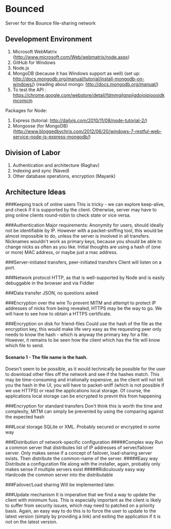 Bounced
=======

Server for the Bounce file-sharing network

Development Environment
-----------------------
1. Microsoft WebMatrix (http://www.microsoft.com/Web/webmatrix/node.aspx)
2. GitHub for Windows
3. Node.js
4. MongoDB (because it has Windows support as well) (set up: http://docs.mongodb.org/manual/tutorial/install-mongodb-on-windows/) (reading about mongo: http://docs.mongodb.org/manual/)
5. To test the API : https://chrome.google.com/webstore/detail/fdmmgilgnpjigdojojpjoooidkmcomcm

Packages for Node:
1. Express (tutorial: http://dailyjs.com/2010/11/08/node-tutorial-2/)
2. Mongoose (for MongoDB) (http://www.bloggedbychris.com/2012/06/20/windows-7-restful-web-service-node-js-express-mongodb/)

Division of Labor
-----------------
1. Authentication and architecture (Raghav)
2. Indexing and sync (Naved)
3. Other database operations, encryption (Mayank)

Architecture Ideas
------------------

###Keeping track of online users
This is tricky - we can explore keep-alive, and check if it is supported by the client. Otherwise, server may have to ping online clients round-robin to check state or vice versa.

###Authentication
Major requirements: Anonymity for users, should ideally not be identifiable by IP. However with a packet-sniffing tool, this would be almost impossible to do, unless the server is involved in all transfers.
Nicknames wouldn't work as primary keys, because you should be able to change nicks as often as you like. Initial thoughts are using a hash of (one or more) MAC address, or maybe just a mac address.

###Server-initiated transfers, peer-initiated transfers
Client will listen on a port.

###Network protocol
HTTP, as that is well-supported by Node and is easily debuggable in the browser and via Fiddler

###Data transfer
JSON, no questions asked

###Encryption over the wire
To prevent MITM and attempt to protect IP addresses of nicks from being revealed, HTTPS may be the way to go. We will have to see how to obtain a HTTPS certificate.

###Encryption on disk for friend-files
Could use the hash of the file as the encryption key, this would make life very easy as the requesting peer only needs to know the hash - which is anyway the primary key for a file. However, it remains to be seen how the client which has the file will know which file to send.

#### Scenario 1 - The file name is the hash.
Doesn't seem to be possible, as it would technically be possible for the user to download other files off the network and see if the hashes match. This may be time-consuming and irrationally expensive, as the client will not tell you the hash in the UI, you will have to packet-sniff (which is not possible if we use HTTPS) or read the applications local storage. Of course, the applications local storage can be encrypted to prevnt this from happening

###Encryption for standard transfers
Don't think this is worth the time and complexity, MITM can simply be prevented by using the comparing against the expected hash

###Local storage
SQLite or XML. Probably secured or encrypted in some way

###Distribution of network-specific configuration
#####Complex way
Run a common server that distributes list of IP addresses of server/failover server. Only makes sense if a concept of failover, load-sharing server exists. Then distribute the common-name of the server.
#####Easy way
Distribute a configuration file along with the installer, again, probably only makes sense if multiple servers exist
#####Ridiculously easy way
Hardcode the common server into the distributable

###Failover/Load sharing
Will be implemented later.

###Update mechanism
It is imperative that we find a way to update the client with minimum fuss. This is especially important as the client is likely to suffer from security issues, which may need to patched on a priority basis.
Again, an easy way to do this is to force the user to update to the latest version (simply by providing a link) and exiting the application if it is not on the latest version.